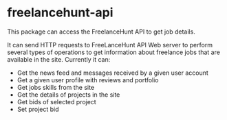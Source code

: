 # freelancehunt-api
This package can access the FreelanceHunt API to get job details.

It can send HTTP requests to FreeLanceHunt API Web server to perform several types of operations to get information about freelance jobs that are available in the site. Currently it can:

- Get the news feed and messages received by a given user account
- Get a given user profile with reviews and portfolio 
- Get jobs skills from the site 
- Get the details of projects in the site
- Get bids of selected project 
- Set project bid 
